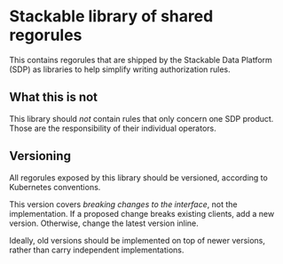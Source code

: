 # Stackable library of shared regorules

This contains regorules that are shipped by the Stackable Data Platform (SDP) as libraries to help simplify writing authorization rules.

## What this is not

This library should *not* contain rules that only concern one SDP product. Those are the responsibility of their individual operators.

## Versioning

All regorules exposed by this library should be versioned, according to Kubernetes conventions.

This version covers *breaking changes to the interface*, not the implementation. If a proposed change breaks existing clients,
add a new version. Otherwise, change the latest version inline.

Ideally, old versions should be implemented on top of newer versions, rather than carry independent implementations.
